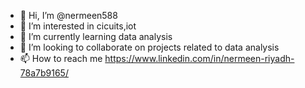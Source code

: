 - 👋 Hi, I’m @nermeen588
- 👀 I’m interested in cicuits,iot
- 🌱 I’m currently learning data analysis
- 💞️ I’m looking to collaborate on projects related to data analysis
- 📫 How to reach me https://www.linkedin.com/in/nermeen-riyadh-78a7b9165/

<!---
nermeen588/nermeen588 is a ✨ special ✨ repository because its `README.md` (this file) appears on your GitHub profile.
You can click the Preview link to take a look at your changes.
--->
